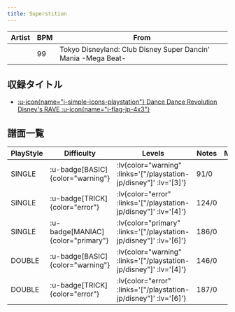 ```yaml
---
title: Superstition
---
```


|Artist|BPM|From|
|------|---|----|
||99|Tokyo Disneyland: Club Disney Super Dancin' Mania -Mega Beat-|

## 収録タイトル

- [ :u-icon{name="i-simple-icons-playstation"} Dance Dance Revolution Disney's RAVE :u-icon{name="i-flag-jp-4x3"} ](/playstation-jp/disney)

## 譜面一覧

|PlayStyle|Difficulty|Levels|Notes|Movie|
|---------|----------|------|-----|-----|
|SINGLE| :u-badge[BASIC]{color="warning"} | :lv{color="warning" :links='["/playstation-jp/disney"]' :lv='[3]'} |91/0||
|SINGLE| :u-badge[TRICK]{color="error"} | :lv{color="error" :links='["/playstation-jp/disney"]' :lv='[4]'} |124/0||
|SINGLE| :u-badge[MANIAC]{color="primary"} | :lv{color="primary" :links='["/playstation-jp/disney"]' :lv='[6]'} |186/0||
|DOUBLE| :u-badge[BASIC]{color="warning"} | :lv{color="warning" :links='["/playstation-jp/disney"]' :lv='[4]'} |146/0||
|DOUBLE| :u-badge[TRICK]{color="error"} | :lv{color="error" :links='["/playstation-jp/disney"]' :lv='[6]'} |187/0||
